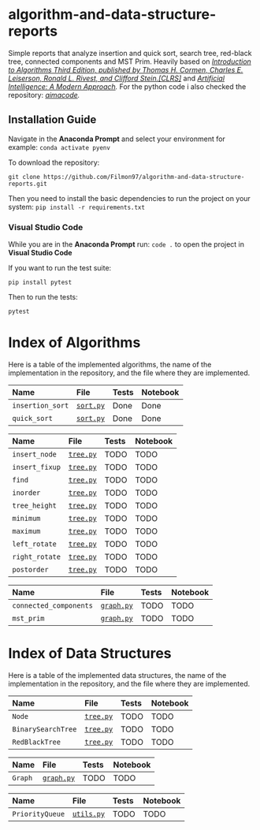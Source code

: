 # algorithm-and-data-structure-reports
Simple reports that analyze insertion and quick sort, search tree, red-black tree, connected components and MST Prim.
Heavily based on *[Introduction to Algorithms Third Edition, published by Thomas H. Cormen, Charles E. Leiserson, Ronald L. Rivest, and Clifford Stein.[CLRS]](https://mitpress.mit.edu/books/introduction-algorithms-third-edition)*
and *[Artificial Intelligence: A Modern Approach](http://aima.cs.berkeley.edu).*
For the python code i also checked the repository: *[aimacode](https://github.com/aimacode/aima-python).*
## Installation Guide

Navigate in the **Anaconda Prompt** and select your environment for example:
`conda activate pyenv`

To download the repository:

`git clone https://github.com/Filmon97/algorithm-and-data-structure-reports.git`

Then you need to install the basic dependencies to run the project on your system:
`pip install -r requirements.txt`

### Visual Studio Code
While you are in the **Anaconda Prompt** run:
`code .`
to open the project in **Visual Studio Code**

If you want to run the test suite:

`pip install pytest`

Then to run the tests:

`pytest`

# Index of Algorithms

Here is a table of the implemented algorithms, the name of the implementation in the repository, and the file where they are implemented.

<!-- [`sort.py`] --->
| **Name** | **File** | **Tests** | **Notebook**
|:------------------------------|:--------------------------------|:-----|:---------|
| `insertion_sort`| [`sort.py`][sort]      | Done | Done |
| `quick_sort`| [`sort.py`][sort]      | Done | Done |

<!-- [`tree.py`] --->
| **Name** | **File** | **Tests** | **Notebook**
|:------------------------------|:--------------------------------|:-----|:---------|
| `insert_node`| [`tree.py`][tree]      | TODO | TODO |
| `insert_fixup`| [`tree.py`][tree]      | TODO | TODO |
| `find`| [`tree.py`][tree]      | TODO | TODO |
| `inorder`| [`tree.py`][tree]      | TODO | TODO |
| `tree_height`| [`tree.py`][tree]      | TODO | TODO |
| `minimum`| [`tree.py`][tree]      | TODO | TODO |
| `maximum`| [`tree.py`][tree]      | TODO | TODO |
| `left_rotate`| [`tree.py`][tree]      | TODO | TODO |
| `right_rotate`| [`tree.py`][tree]      | TODO | TODO |
| `postorder`| [`tree.py`][tree]      | TODO | TODO |


<!-- [`graph.py`] --->
| **Name** | **File** | **Tests** | **Notebook**
|:------------------------------|:--------------------------------|:-----|:---------|
| `connected_components`| [`graph.py`][graph]      | TODO | TODO |
| `mst_prim`| [`graph.py`][graph]      | TODO | TODO |

# Index of Data Structures

Here is a table of the implemented data structures, the name of the implementation in the repository, and the file where they are implemented.

<!-- [`tree.py`] --->
| **Name** | **File** | **Tests** | **Notebook**
|:------------------------------|:--------------------------------|:-----|:---------|
| `Node`| [`tree.py`][tree]      | TODO | TODO |
| `BinarySearchTree`| [`tree.py`][tree]      | TODO | TODO |
| `RedBlackTree`| [`tree.py`][tree]      | TODO | TODO |

<!-- [`graph.py`] --->
| **Name** | **File** | **Tests** | **Notebook**
|:------------------------------|:--------------------------------|:-----|:---------|
| `Graph`| [`graph.py`][graph]      | TODO | TODO |

<!-- [`utils.py`] --->
| **Name** | **File** | **Tests** | **Notebook**
|:------------------------------|:--------------------------------|:-----|:---------|
| `PriorityQueue`| [`utils.py`][utils]      | TODO | TODO |

<!---Reference Links-->
[sort]:../master/sort.py
[tree]:../master/tree.py
[graph]:../master/graph.py
[utils]:../master/utils.py